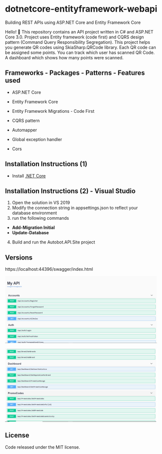 # dotnetcore-entityframework-webapi
Building REST APIs using ASP.NET Core and Entity Framework Core

Hello! 👋 This repository contains an API project written in C# and ASP.NET Core 3.0.  Project uses Entity framework (code first) and CQRS design pattern (Command Query Responsibility Segregation). 
This project helps you generate QR codes using SkiaSharp.QRCode library. Each QR code can be assigned some points. You can track which user has scanned QR Code. A dashboard which shows how many points were scanned.

## Frameworks - Packages - Patterns - Features used

  * ASP.NET Core

  * Entity Framework Core

  * Entity Framework Migrations - Code First

  * CQRS pattern

  * Automapper

  * Global exception handler

  * Cors

## Installation Instructions (1)
* Install [.NET Core](https://dotnet.microsoft.com/download)

## Installation Instructions (2) - Visual Studio
1.	Open the solution in VS 2019
2.	Modify the connection string in appsettings.json to reflect your database environment
3.	run the following commands
  *	**Add-Migration Initial**
  *	**Update-Database**
4.	Build and run the Autobot.API.Site project

## Versions
https://localhost:44396/swagger/index.html 

![swagger snapshot](swagger.png)


![swagger snapshot](swagger1.png)


 
## License
Code released under the MIT license.
